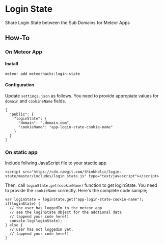 # Login State

Share Login State between the Sub Domains for Meteor Apps

## How-To

### On Meteor App

#### Inatall

`meteor add meteorhacks:login-state`

#### Configuration

Update `settings.json` as follows. You need to provide appropiate values for `domain` and `cookineName` fields.

```
{
  "public": {
    "loginState": {
      "domain": ".domain.com",
      "cookieName": "app-login-state-cookie-name"
    }
  }
}
```

### On static app

Include follwing JavaScript file to your stactic app.

`<script src="https://cdn.rawgit.com/thinkholic/login-state/master/includes/login_state.js" type="text/javascript"></script>`

Then, call `loginState.get(cookieName)` function to get loginState. You need to provide the `cookieName` correctly.
Here's the complete code sample;

```
var loginState = loginState.get("app-login-state-cookie-name");
if(loginState) {
  // the user has loggedIn to the meteor app
  // see the loginState Object for the addtional data
  // (append your code here!)
  console.log(loginState);
} else {
  // user has not loggedIn yet.
  // (append your code here!) 
}
```